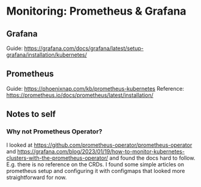 # Monitoring: Prometheus & Grafana

## Grafana

Guide: https://grafana.com/docs/grafana/latest/setup-grafana/installation/kubernetes/

## Prometheus

Guide: https://phoenixnap.com/kb/prometheus-kubernetes
Reference: https://prometheus.io/docs/prometheus/latest/installation/

## Notes to self

### Why not Prometheus Operator?

I looked at https://github.com/prometheus-operator/prometheus-operator and https://grafana.com/blog/2023/01/19/how-to-monitor-kubernetes-clusters-with-the-prometheus-operator/ and found the docs hard to follow. E.g. there is no reference on the CRDs. I found some simple articles on prometheus setup and configuring it with configmaps that looked more straightforward for now.
